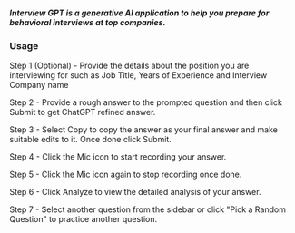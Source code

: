 ##### Interview GPT is a generative AI application to help you prepare for behavioral interviews at top companies.

                
### Usage

Step 1 (Optional) - Provide the details about the position you are interviewing for such as Job Title, Years of Experience and Interview Company name 

Step 2 - Provide a rough answer to the prompted question and then click Submit to get ChatGPT refined answer.

Step 3 - Select Copy to copy the answer as your final answer and make suitable edits to it. Once done click Submit.

Step 4 - Click the Mic icon to start recording your answer.

Step 5 - Click the Mic icon again to stop recording once done.

Step 6 - Click Analyze to view the detailed analysis of your answer.

Step 7 - Select another question from the sidebar or click "Pick a Random Question" to practice another question.
